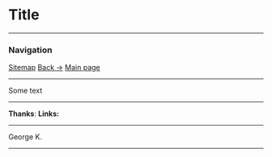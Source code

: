 # Title
---
### Navigation
[Sitemap](./site_map.md)
[Back ->](./site_map.md)
[Main page](README.md)

----
Some text


---
**Thanks**:
**Links:**


---
George K.

---